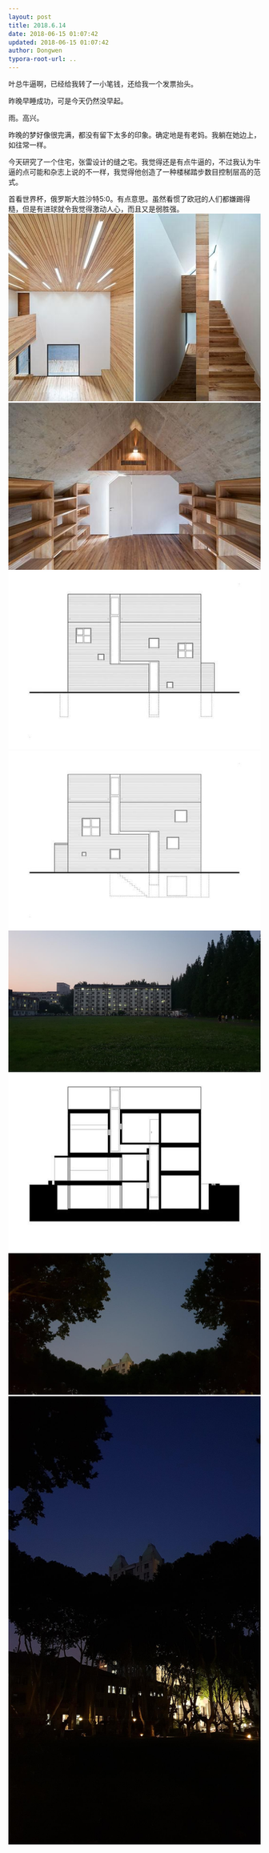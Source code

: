 ```yaml
---
layout: post
title: 2018.6.14
date: 2018-06-15 01:07:42
updated: 2018-06-15 01:07:42
author: Dongwen
typora-root-url: ..
---
```




叶总牛逼啊，已经给我转了一小笔钱，还给我一个发票抬头。

昨晚早睡成功，可是今天仍然没早起。

雨。高兴。

昨晚的梦好像很完满，都没有留下太多的印象。确定地是有老妈。我躺在她边上，如往常一样。

今天研究了一个住宅，张雷设计的缝之宅。我觉得还是有点牛逼的，不过我认为牛逼的点可能和杂志上说的不一样，我觉得他创造了一种楼梯踏步数目控制层高的范式。

首看世界杯，俄罗斯大胜沙特5:0。有点意思。虽然看惯了欧冠的人们都嫌踢得糙，但是有进球就令我觉得激动人心，而且又是弱胜强。        ![](/img/in-post/x51443650.jpg)
![](/img/in-post/x51443654.jpg)
![](/img/in-post/x51443641.jpg)
![](/img/in-post/x51443651.jpg)
![](/img/in-post/x51443649.jpg)
![](/img/in-post/x51443652.jpg)
![](/img/in-post/x51443653.jpg)
![](/img/in-post/x51443647.jpg)
